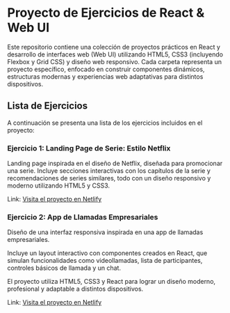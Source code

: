 # Proyecto de Ejercicios de React & Web UI

Este repositorio contiene una colección de proyectos prácticos en React y desarrollo de interfaces web (Web UI) utilizando HTML5, CSS3 (incluyendo Flexbox y Grid CSS) y diseño web responsivo. Cada carpeta representa un proyecto específico, enfocado en construir componentes dinámicos, estructuras modernas y experiencias web adaptativas para distintos dispositivos.

## Lista de Ejercicios

A continuación se presenta una lista de los ejercicios incluidos en el proyecto:

### Ejercicio 1: **Landing Page de Serie: Estilo Netflix**

Landing page inspirada en el diseño de Netflix, diseñada para promocionar una serie. Incluye secciones interactivas con los capítulos de la serie y recomendaciones de series similares, todo con un diseño responsivo y moderno utilizando HTML5 y CSS3.

Link: [Visita el proyecto en Netlify](https://lambent-vacherin-118e91.netlify.app/)


### Ejercicio 2: **App de Llamadas Empresariales**

Diseño de una interfaz responsiva inspirada en una app de llamadas empresariales.

Incluye un layout interactivo con componentes creados en React, que simulan funcionalidades como videollamadas, lista de participantes, controles básicos de llamada y un chat.

El proyecto utiliza HTML5, CSS3 y React para lograr un diseño moderno, profesional y adaptable a distintos dispositivos.

Link: [Visita el proyecto en Netlify](https://lambent-vacherin-118e91.netlify.app/)
